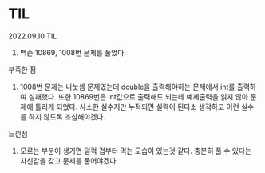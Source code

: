 # TIL

2022.09.10 TIL
1) 백준 10869, 1008번 문제를 풀었다. 

부족한 점
1) 1008번 문제는 나눗셈 문제였는데 double을 출력해야하는 문제에서 int를 출력하여 실패했다. 또한 10869번은 int값으로 출력해도 되는데 예제출력을 읽지 않아 문제에 틀리게 되었다.
사소한 실수지만 누적되면 실력이 된다소 생각하고 이런 실수를 하지 않도록 조심해야겠다. 

느낀점
1) 모르는 부분이 생기면 덜컥 겁부터 먹는 모습이 있는것 같다. 충분히 풀 수 있다는 자신감을 갖고 문제를 풀어야겠다.